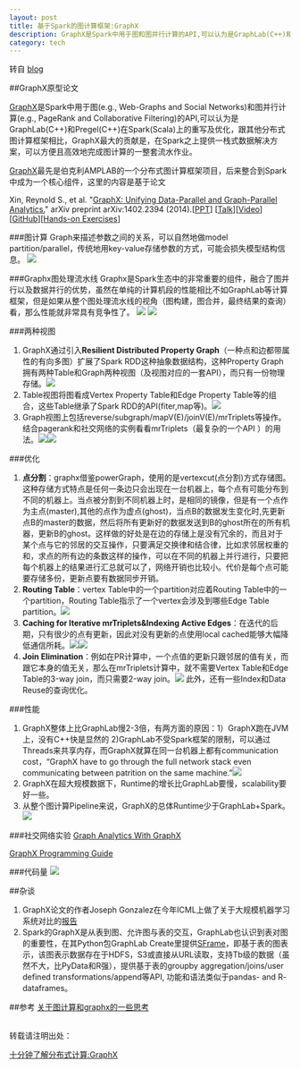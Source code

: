 ```yaml
---
layout: post
title: 基于Spark的图计算框架:GraphX
description: GraphX是Spark中用于图和图并行计算的API,可以认为是GraphLab(C++)和Pregel(C++)在Spark(Scala)上的重写及优化，跟其他分布式图计算框架相比，GraphX最大的贡献是，在Spark之上提供一栈式数据解决方案，可以方便且高效地完成图计算的一整套流水作业。
category: tech
---
```


转自 [blog](http://liweithu.me/graphx/)

##GraphX原型论文

[GraphX](http://spark.apache.org/graphx/)是Spark中用于图(e.g., Web-Graphs and Social Networks)和图并行计算(e.g., PageRank and Collaborative Filtering)的API,可以认为是GraphLab(C++)和Pregel(C++)在Spark(Scala)上的重写及优化，跟其他分布式图计算框架相比，GraphX最大的贡献是，在Spark之上提供一栈式数据解决方案，可以方便且高效地完成图计算的一整套流水作业。

[GraphX](https://amplab.cs.berkeley.edu/projects/graphx/)最先是伯克利AMPLAB的一个分布式图计算框架项目，后来整合到Spark中成为一个核心组件，这里的内容是基于论文

Xin, Reynold S., et al. "[GraphX: Unifying Data-Parallel and Graph-Parallel Analytics.](https://amplab.cs.berkeley.edu/wp-content/uploads/2014/02/graphx.pdf)" arXiv preprint arXiv:1402.2394 (2014).[[PPT](https://amplab.cs.berkeley.edu/wp-content/uploads/2014/02/graphx@strata2014_final.pptx)] [[Talk](http://www.meetup.com/spark-users/events/169857492/)][[Video](http://www.youtube.com/watch?v=MY0NkZY_tJw&list=L-x35fyliRwiP3YteXbnhk0QGOtYLBT3a)][[GitHub](http://amplab.github.io/graphx/)][[Hands-on Exercises](http://ampcamp.berkeley.edu/4/exercises/graph-analytics-with-graphx.html#the-map-reduce-triplets-operator)]

###图计算
Graph来描述参数之间的关系，可以自然地做model partition/parallel，传统地用key-value存储参数的方式，可能会损失模型结构信息。
![](/images/graphx/幻灯片03.jpg)


###Graphx图处理流水线
Graphx是Spark生态中的非常重要的组件，融合了图并行以及数据并行的优势，虽然在单纯的计算机段的性能相比不如GraphLab等计算框架，但是如果从整个图处理流水线的视角（图构建，图合并，最终结果的查询）看，那么性能就非常具有竞争性了。
![](/images/graphx/幻灯片09.jpg)
![](/images/graphx/幻灯片13.jpg)


###两种视图
1. GraphX通过引入**Resilient Distributed Property Graph**（一种点和边都带属性的有向多图）扩展了Spark RDD这种抽象数据结构，这种Property Graph拥有两种Table和Graph两种视图（及视图对应的一套API），而只有一份物理存储。![](/images/graphx/幻灯片15.jpg) 
2. Table视图将图看成Vertex Property Table和Edge Property Table等的组合，这些Table继承了Spark RDD的API(fiter,map等)。![](/images/graphx/幻灯片16.jpg)
3. Graph视图上包括reverse/subgraph/mapV(E)/joinV(E)/mrTriplets等操作。结合pagerank和社交网络的实例看看mrTriplets（最复杂的一个API ）的用法。![](/images/graphx/幻灯片20.jpg)![](/images/graphx/幻灯片21.jpg)

###优化
1. **点分割**：graphx借鉴powerGraph，使用的是vertexcut(点分割)方式存储图。这种存储方式特点是任何一条边只会出现在一台机器上，每个点有可能分布到不同的机器上。当点被分割到不同机器上时，是相同的镜像，但是有一个点作为主点(master),其他的点作为虚点(ghost)，当点B的数据发生变化时,先更新点B的master的数据，然后将所有更新好的数据发送到B的ghost所在的所有机器，更新B的ghost。这样做的好处是在边的存储上是没有冗余的，而且对于某个点与它的邻居的交互操作，只要满足交换律和结合律，比如求邻居权重的和，求点的所有边的条数这样的操作，可以在不同的机器上并行进行，只要把每个机器上的结果进行汇总就可以了，网络开销也比较小。代价是每个点可能要存储多份，更新点要有数据同步开销。
2. **Routing Table**：vertex Table中的一个partition对应着Routing Table中的一个partition，Routing Table指示了一个vertex会涉及到哪些Edge Table partition。![](/images/graphx/幻灯片25.jpg)
3. **Caching for Iterative mrTriplets&Indexing Active Edges**：在迭代的后期，只有很少的点有更新，因此对没有更新的点使用local cached能够大幅降低通信所耗。![](/images/graphx/幻灯片27.jpg)![](/images/graphx/幻灯片29.jpg)
4. **Join Elimination**：例如在PR计算中，一个点值的更新只跟邻居的值有关，而跟它本身的值无关，那么在mrTriplets计算中，就不需要Vertex Table和Edge Table的3-way join，而只需要2-way join。![](/images/graphx/幻灯片31.jpg)
此外，还有一些Index和Data Reuse的查询优化。

###性能
1. GraphX整体上比GraphLab慢2-3倍，有两方面的原因：1）GraphX跑在JVM上，没有C++快是显然的 2)GraphLab不受Spark框架的限制，可以通过Threads来共享内存，而GraphX就算在同一台机器上都有communication cost，“GraphX have to go through the full network stack even communicating between patrition on the same machine.”![](/images/graphx/幻灯片34.jpg)
2. GraphX在超大规模数据下，Runtime的增长比GraphLab要慢，scalability要好一些。
3. 从整个图计算Pipeline来说，GraphX的总体Runtime少于GraphLab+Spark。![](/images/graphx/幻灯片36.jpg)

###社交网络实验
[Graph Analytics With GraphX](http://ampcamp.berkeley.edu/4/exercises/graph-analytics-with-graphx.html)

[GraphX Programming Guide](http://spark.apache.org/docs/1.0.0/graphx-programming-guide.html)

###代码量
![](/images/graphx/幻灯片37.jpg)

##杂谈
1. GraphX论文的作者Joseph Gonzalez在今年ICML上做了关于大规模机器学习系统对比的[报告](http://www.eecs.berkeley.edu/~jegonzal/talks/icml14_sysml.pdf)
2. Spark的GraphX是从表到图、允许图与表的交互，GraphLab也认识到表对图的重要性，在其Python包GraphLab Create里提供[SFrame](http://graphlab.com/products/create/tutorials.html)，即基于表的图表示，该图表示数据存在于HDFS，S3或直接从URL读取，支持Tb级的数据（虽然不大，比PyData和R强），提供基于表的groupby aggregation/joins/user defined transformations/append等API, 功能和语法类似于pandas- and R- dataframes。

##参考
[关于图计算和graphx的一些思考](http://rdc.taobao.org/?p=1927)

<br>
转载请注明出处：

[十分钟了解分布式计算:GraphX](http://wli12.github.io/graphx/)

